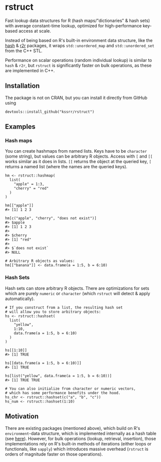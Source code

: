 # rstruct

Fast lookup data structures for R (hash maps/"dictionaries" & hash sets) with average constant-time lookup, optimized for high-performance key-based access at scale.

Instead of being based on R's built-in environment data structure, like the [hash](https://github.com/decisionpatterns/r-hash) & [r2r](https://github.com/vgherard/r2r) packages, it wraps `std::unordered_map` and `std::unordered_set` from the C++ STL. 

Performance on scalar operations (random individual lookup) is similar to `hash` & `r2r`, but `rstruct` is significantly faster on bulk operations, as these are implemented in C++.

## Installation

The package is not on CRAN, but you can install it directly from GitHub using

```
devtools::install_github("kssrr/rstruct")
```

## Examples

### Hash maps

You can create hashmaps from named lists. Keys have to be `character` (some string), but values can be arbitrary R objects. Access with `[` and `[[` works similar as it does in lists. `[[` returns the object at the queried key, `[` returns a named list (where the names are the queried keys).

```
hm <- rstruct::hashmap(
  list(
    "apple" = 1:3,
    "cherry" = "red"
  )
)

hm[["apple"]]
#> [1] 1 2 3

hm[c("apple", "cherry", "does not exist")]
#> $apple
#> [1] 1 2 3
#>
#> $cherry
#> [1] "red"
#>
#> $`does not exist`
#> NULL

# Arbitrary R objects as values:
hm[["banana"]] <- data.frame(a = 1:5, b = 6:10)
```

### Hash Sets

Hash sets can store arbitrary R objects. There are optimizations for sets which are purely `numeric` or `character` (which `rstruct` will detect & apply automatically).

```
# If you construct from a list, the resulting hash set 
# will allow you to store arbitrary objects:
hs <- rstruct::hashset(
  list(
    "yellow",
    1:10,
    data.frame(a = 1:5, b = 6:10)
  )
)

hs[[1:10]]
#> [1] TRUE

hs[[data.frame(a = 1:5, b = 6:10)]]
#> [1] TRUE

hs[list("yellow", data.frame(a = 1:5, b = 6:10))]
#> [1] TRUE TRUE

# You can also initialize from character or numeric vectors,
# which has some performance benefits under the hood.
hs_chr <- rstruct::hashset(c("a", "b", "c"))
hs_num <- rstruct::hashset(1:10)
```

## Motivation

There are existing packages (mentioned above), which build on R's `environment`-data structure, which is implemented internally as a hash table (see [here](https://cran.r-project.org/doc/manuals/r-release/R-ints.html#Hash-table)). However, for bulk operations (lookup, retrieval, insertion), those implementations rely on R's built-in methods of iterations (either loops or functionals, like `sapply`) which introduces massive overhead (`rstruct` is orders of magnitude faster on those operations).
